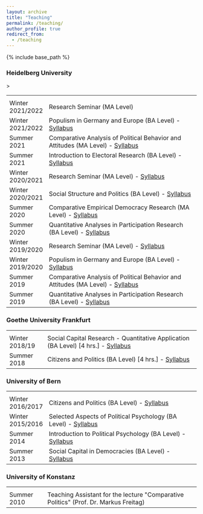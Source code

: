 ```yaml
---
layout: archive
title: "Teaching"
permalink: /teaching/
author_profile: true
redirect_from:
  - /teaching
---
```


{% include base_path %}

<h3>Heidelberg University</h3>
<table class="tg">
<tbody>
<tr>
<th class="tg-031e"></th>
<th class="tg-031e"></th>
<tr>
<td width="20%">Winter 2021/2022</td>
<td width="80%">Research Seminar (MA Level)</td> 
</tr>
<tr>  
<td width="20%">Winter 2021/2022</td>
<td width="80%">Populism in Germany and Europe (BA Level) - <a href="http://kathrinackermann.github.io/files/Syllabus_BA_WS2122_final.pdf" target="_blank" rel="noopener noreferrer">Syllabus</a></td>
</tr>
<tr>  
 <td width="20%">Summer 2021</td>
<td width="80%">Comparative Analysis of Political Behavior and Attitudes (MA Level) - <a href="http://kathrinackermann.github.io/files/Syllabus_MA_SS2021_v1.pdf.pdf" target="_blank" rel="noopener noreferrer">Syllabus</a></td> 
</tr>
<tr>  
<td width="20%">Summer 2021</td>
<td width="80%"> Introduction to Electoral Research (BA Level) - <a href="http://kathrinackermann.github.io/files/Seminarplan_Wahlforschung_SS2021_v2.pdf" target="_blank" rel="noopener noreferrer">Syllabus</a></td> >
</tr>
<tr>   
<td width="20%">Winter 2020/2021</td>
<td width="80%">Research Seminar (MA Level) - <a href="http://kathrinackermann.github.io/files/Seminarplan_Forschungsseminar quant_WS20_webpage.pdf" target="_blank" rel="noopener noreferrer">Syllabus</a></td> 
</tr>
<tr>  
<td width="20%">Winter 2020/2021</td>
<td width="80%"> Social Structure and Politics (BA Level) - <a href="http://kathrinackermann.github.io/files/Syllabus_BA_WS20_webpage.pdf" target="_blank" rel="noopener noreferrer">Syllabus</a></td>
</tr>
<tr>  
<td width="20%">Summer 2020</td>
<td width="80%">Comparative Empirical Democracy Research (MA Level) - <a href="http://kathrinackermann.github.io/files/Syllabus_MA_SS2020_webpage.pdf" target="_blank" rel="noopener noreferrer">Syllabus</a></td>
</tr>
<tr>
<td width="20%">Summer 2020</td>
<td width="80%">Quantitative Analyses in Participation Research (BA Level) - <a href="http://kathrinackermann.github.io/files/Syllabus_BA_SS2020_webpage.pdf" target="_blank" rel="noopener noreferrer">Syllabus</a></td> 
</tr>
<tr>  
<td width="20%">Winter 2019/2020</td>
<td width="80%">Research Seminar (MA Level) - <a href="http://kathrinackermann.github.io/files/Seminarplan_Forschungsseminar quant_WS1920_final.pdf" target="_blank" rel="noopener noreferrer">Syllabus</a></td>
</tr>
<tr>
<td width="20%">Winter 2019/2020</td>
<td width="80%">Populism in Germany and Europe (BA Level) - <a href="http://kathrinackermann.github.io/files/Syllabus_BA_WS1920_final.pdf" target="_blank" rel="noopener noreferrer">Syllabus</a></td>
</tr>
<tr>
<td width="20%">Summer 2019</td>
<td width="80%">Comparative Analysis of Political Behavior and Attitudes (MA Level) - <a href="http://kathrinackermann.github.io/files/Syllabus_MA_SS2019_final.pdf" target="_blank" rel="noopener noreferrer">Syllabus</a></td>
</tr>
<tr>
<td width="20%">Summer 2019</td>
<td width="80%">Quantitative Analyses in Participation Research (BA Level) - <a href="http://kathrinackermann.github.io/files/Syllabus_BA_SS2019_final.pdf" target="_blank" rel="noopener noreferrer">Syllabus</a></td>
</tr>
</tbody>
</table>
<h3>Goethe University Frankfurt</h3>
<table class="tg">
<tbody>
<tr>
<th class="tg-031e"></th>
<th class="tg-031e"></th>
</tr>
<tr>
<td width="20%">Winter 2018/19</td>
<td width="80%">Social Capital Research - Quantitative Application (BA Level) [4 hrs.] - <a href="http://kathrinackermann.github.io/files/Syllabus_Sozialkapital_WS1819_final.pdf" target="_blank" rel="noopener noreferrer">Syllabus</a></td>
</tr>
<tr>
<td width="20%">Summer 2018</td>
<td width="80%">Citizens and Politics (BA Level) [4 hrs.] - <a href="http://kathrinackermann.github.io/files/Seminarplan_Bürger und Politik_SoSe18.pdf" target="_blank" rel="noopener noreferrer">Syllabus</a></td>
</tr>
</tbody>
</table>
<h3>University of Bern</h3>
<table class="tg">
<tbody>
<tr>
<th class="tg-031e"></th>
<th class="tg-031e"></th>
</tr>
<tr>
<td width="20%">Winter 2016/2017</td>
<td width="80%">Citizens and Politics (BA Level) - <a href="http://kathrinackermann.github.io/files/Syllabus_Bürger und Politik_HS 2016.pdf" target="_blank" rel="noopener noreferrer">Syllabus</a></td>
</tr>
<tr>
<td width="20%">Winter 2015/2016</td>
<td width="80%">Selected Aspects of Political Psychology (BA Level) - <a href="http://kathrinackermann.github.io/files/Seminarplan_Aspekte Politischer Psychologie_HS 2015.pdf" target="_blank" rel="noopener noreferrer">Syllabus</a></td>
</tr>
<tr>
<td width="20%">Summer 2014</td>
<td width="80%">Introduction to Political Psychology (BA Level) - <a href="http://kathrinackermann.github.io/files/Seminarplan_Einführung politische Psychologie_FS 2014.pdf" target="_blank" rel="noopener noreferrer">Syllabus</a></td>
</tr>
<tr>
<td width="20%">Summer 2013</td>
<td width="80%">Social Capital in Democracies (BA Level) - <a href="http://kathrinackermann.github.io/files/Seminarplan_Sozialkapital in der Demokratie_FS 2013.pdf" target="_blank" rel="noopener noreferrer">Syllabus</a></td>
</tr>
</tbody>
</table>
<h3>University of Konstanz</h3>
<table class="tg">
<tbody>
<tr>
<th class="tg-031e"></th>
<th class="tg-031e"></th>
</tr>
<tr>
<td width="20%">Summer 2010</td>
<td width="80%">Teaching Assistant for the lecture "Comparative Politics" (Prof. Dr. Markus Freitag)</td>
</tr>
</tbody>
</table>

